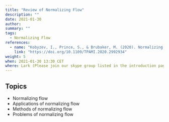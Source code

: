 ```yaml
---
title: "Review of Normalizing Flow"
description: ""
date: 2021-01-30
author:
summary: ""
tags:
  - Normalizing Flow
references:
  - name: "Kobyzev, I., Prince, S., & Brubaker, M. (2020). Normalizing Flows: An Introduction and Review of Current Methods. IEEE Transactions on Pattern Analysis and Machine Intelligence, 1–1."
    link: "https://doi.org/10.1109/TPAMI.2020.2992934"
weight: 5
when: 2021-01-30 13:30 CET
where: Lark (Please join our skype group listed in the introduction page for more info)
---
```




## Topics

- Normalizing flow
- Applications of normalizing flow
- Methods of normalizing flow
- Problems of normalizing flow
